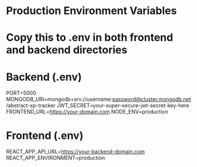 # Production Environment Variables
# Copy this to .env in both frontend and backend directories

# Backend (.env)
PORT=5000
MONGODB_URI=mongodb+srv://username:password@cluster.mongodb.net/abstract-xp-tracker
JWT_SECRET=your-super-secure-jwt-secret-key-here
FRONTEND_URL=https://your-domain.com
NODE_ENV=production

# Frontend (.env)
REACT_APP_API_URL=https://your-backend-domain.com
REACT_APP_ENVIRONMENT=production
